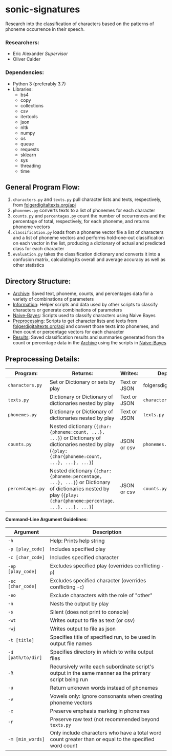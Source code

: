 # sonic-signatures
Research into the classification of characters based on the patterns of phoneme occurrence in their speech. 

### Researchers:
- Eric Alexander _Supervisor_
- Oliver Calder

### Dependencies:
- Python 3 (preferably 3.7)
- Libraries:
  - bs4
  - copy
  - collections
  - csv
  - itertools
  - json
  - nltk
  - numpy
  - os
  - queue
  - requests
  - sklearn
  - sys
  - threading
  - time

## General Program Flow:
1. `characters.py` and `texts.py` pull character lists and texts, respectively, from [folgerdigitaltexts.org/api](https://www.folgerdigitaltexts.org/api/)
2. `phonemes.py` converts texts to a list of phonemes for each character
3. `counts.py` and `percentages.py` count the number of occurrences and the percentage of total, respectively, for each phoneme, and returns phoneme vectors
4. `classification.py` loads from a phoneme vector file a list of characters and a list of phoneme vectors and performs hold-one-out classification on each vector in the list, producing a dictionary of actual and predicted class for each character
5. `evaluation.py` takes the classification dictionary and converts it into a confusion matrix, calculating its overall and average accuracy as well as other statistics

## Directory Structure:
- [Archive](https://github.com/olivercalder/sonic-signatures/tree/master/Archive): Saved text, phoneme, counts, and percentages data for a variety of combinations of parameters
- [Information](https://hitgub.com/olivercalder/sonic-signatures/tree/master/Information): Helper scripts and data used by other scripts to classify characters or generate combinations of parameters
- [Naive-Bayes](https://github.com/olivercalder/sonic-signatures/tree/master/Naive-Bayes): Scripts used to classify characters using Naive Bayes
- [Preprocessing](https://github.com/olivercalder/sonic-signatures/tree/master/Preprocessing): Scripts to get character lists and texts from [folgerdigitaltexts.org/api](https://www.folgerdigitaltexts.org/api/) and convert those texts into phonemes, and then count or percentage vectors for each character
- [Results](https://github.com/olivercalder/sonic-signatures/tree/master/Results): Saved classification results and summaries generated from the count or percentage data in the [Archive](https://github.com/olivercalder/sonic-signatures/tree/master/Archive) using the scripts in [Naive-Bayes](https://github.com/olivercalder/sonic-signatures/tree/master/Naive-Bayes)

## Preprocessing Details:
| Program: | Returns: | Writes: | Depends: |
|----------|----------|---------|----------|
| `characters.py` | Set or Dictionary or sets by play | Text or JSON | folgersdigitaltexts.org |
| `texts.py` | Dictionary or Dictionary of dictionaries nested by play | Text or JSON | `characters.py` |
| `phonemes.py` | Dictionary or Dictionary of dictionaries nested by play | Text or JSON | `texts.py` |
| `counts.py` | Nested dictionary (`{char:{phoneme:count, ...}, ...}`) or Dictionary of dictionaries nested by play (`{play:{char{phoneme:count, ...}, ...}, ...}`) | JSON or csv | `phonemes.py` |
| `percentages.py` | Nested dictionary (`{char:{phoneme:percentage, ...}, ...}`) or Dictionary of dictionaries nested by play (`{play:{char{phoneme:percentage, ...}, ...}, ...}`) | JSON or csv | `counts.py` |

__Command-Line Argument Guidelines__:

| Argument           | Description                                                                                           |
|--------------------|-------------------------------------------------------------------------------------------------------|
| `-h`               | Help: Prints help string                                                                              |
| `-p [play_code]`   | Includes specified play                                                                               |
| `-c [char_code]`   | Includes specified character                                                                          |
| `-ep [play_code]`  | Excludes specified play (overrides conflicting `-p`)                                                  |
| `-ec [char_code]`  | Excludes specified character (overrides conflicting `-c`)                                             |
| `-eo`              | Exclude characters with the role of "other"                                                           |
| `-n`               | Nests the output by play                                                                              |
| `-s`               | Silent (does not print to console)                                                                    |
| `-wt`              | Writes output to file as text (or csv)                                                                |
| `-wj`              | Writes output to file as json                                                                         |
| `-t [title]`       | Specifies title of specified run, to be used in output file names                                     |
| `-d [path/to/dir]` | Specifies directory in which to write output files                                                    |
| `-R`               | Recursively write each subordinate script's output in the same manner as the primary script being run |
| `-u`               | Return unknown words instead of phonemes                                                              |
| `-v`               | Vowels only: ignore consonants when creating phoneme vectors                                          |
| `-e`               | Preserve emphasis marking in phonemes                                                                 |
| `-r`               | Preserve raw text (not recommended beyond `texts.py`                                                  |
| `-m [min_words]`   | Only include characters who have a total word count greater than or equal to the specified word count |
